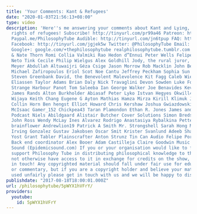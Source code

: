 ```yaml
---
title: 'Your Comments: Kant & Refugees'
date: "2020-01-03T21:56:13+08:00"
type: video
description: 'Here''s me answering your comments about Kant and Lying, and the human
  rights of refugees! Subscribe! http://tinyurl.com/pr99a46 Patreon: http://www.patreon.com/PhilosophyTube
  Paypal.me/PhilosophyTube Audible: http://tinyurl.com/jn6tpup FAQ: http://tinyurl.com/j8bo4gb
  Facebook: http://tinyurl.com/jgjek5w Twitter: @PhilosophyTube Email: ollysphilosophychannel@gmail.com
  Google+: google.com/+thephilosophytube realphilosophytube.tumblr.com Patrons! Lydia
  & Nate Thorn Romi Collia Valmiki Rao Hedon d”Ennui Peter Wells Felipe Visson Leovigildo
  Neto Tink Cecile Philip Wielgus Alex Goldhill Jody, the rural juror, Dawkins Christopher
  Meyer Abdullah Altuwaijri Géza Csige Jason Morrow Rob Macklin John Bell Ben Sima
  Michael Zafiropoulos Eriol Scot Noe Cantu Jeffrey Peckham Sophia Sun 2X4OE02kJscIcN6GP1MLL&Izka*kt7dT
  Steven Greenbank David, the Benevolent Malevolence Kit Fagg Caleb Wiese Siri Agnethe
  Eliassen Taylor Adams Brian Daly Nick Travaglini Devon Sowden Luke Fox Nicole Thompson
  Strange Harbour Panot Tom Saleeba Ian George Walker Joe Benavides Kevin Thomsen
  James Rands Alton Burkholder Abiasaf Peter Lyko Istvan Hegyes Okwill4195 Edward
  Wijaya Keith Chang Eugene G Ayton Mathias Hamza Mirza Kirill Klimuk Jonah Dunch
  Collin Horn Ben hengst Elliot Howard Chris Kershaw Joshua Gwiazdowski Elliott Thomas
  McIsaac Gamer_152 Chickpea43 Taran Plamondon Ethan R. Jones James and the Giant
  Podcast Niels Abildgaard Alistair Butcher Cover Solutions Simon Bredsgaard Byrith
  John Ross Wendy McLay Ines Alvarez Rodrigo Anastasiya Rybalkina Petter Bladlund
  brainflower Andrewlion19 Patrick A Smith Mr. Strongshell Sarah Hong Maxime Ryser
  Irving Gonzalez Gustav Jakobsen Oscar Smit Krister Svanlund Adeeb Shalabi Kurt C
  Yost Grant Tabler Plainscrafter Anton Strunz Tin Can Audio Felipe Porto Jason Howell
  Back end coordinator Alex Booer Adam Castilleja Claire Goodwin Music by Epidemic
  Sound (Epidemicsound.com) If you or your organisation would like to financially
  support Philosophy Tube in distributing philosophical knowledge to those who might
  not otherwise have access to it in exchange for credits on the show, please get
  in touch! Any copyrighted material should fall under fair use for educational purposes
  or commentary, but if you are a copyright holder and believe your material has been
  used unfairly please get in touch with us and we will be happy to discuss it.'
publishdate: "2017-08-18T18:00:01.000Z"
url: /philosophytube/5pWYX1hVFrY/
providers:
  youtube:
    id: 5pWYX1hVFrY
---
```

